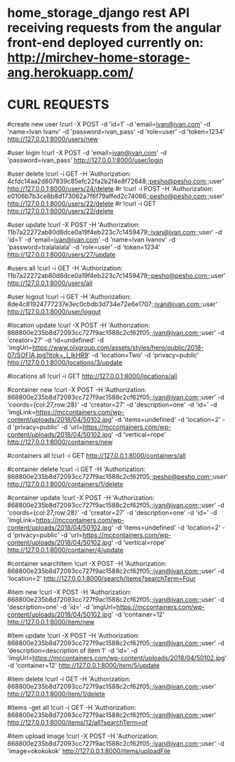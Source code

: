 # home_storage_django rest API receiving requests from the angular front-end deployed currently on: http://mirchev-home-storage-ang.herokuapp.com/

# CURL REQUESTS

#create new user
!curl -X POST -d 'id=1' -d 'email=ivan@ivan.com' -d 'name=Ivan Ivanv' -d 'password=ivan_pass' -d 'role=user' -d 'token=1234' http://127.0.0.1:8000/users/new

#user login
!curl -X POST -d 'email=ivan@ivan.com' -d 'password=ivan_pass' http://127.0.0.1:8000/user/login

#user delete
!curl -i GET -H 'Authorization: 4cfdc14aa2d807839c85efc22fa2b2f4e8f72648;;pesho@pesho.com;;user' http://127.0.0.1:8000/users/24/delete
#r !curl -i POST -H 'Authorization: e0106b7b3ce8b8d173062a7f6f79affed2c74066;;pesho@pesho.com;;user' http://127.0.0.1:8000/users/22/delete
#r !curl -i GET http://127.0.0.1:8000/users/22/delete

#user update
!curl -X POST -H 'Authorization: 11b7a22272ab80d8dce0a19f4eb223c7c1459479;;ivan@ivan.com;;user' -d 'id=1' -d 'email=ivan@ivan.com' -d 'name=Ivan Ivanov' -d 'password=tralalalala' -d 'role=user' -d 'token=1234' http://127.0.0.1:8000/users/27/update


#users all
!curl -i GET -H 'Authorization: 11b7a22272ab80d8dce0a19f4eb223c7c1459479;;pesho@pesho.com;;user' http://127.0.0.1:8000/users/all

#user logout
!curl -i GET -H 'Authorization: 8de4c81924777237e3ec0cbdb3d734e72e6e1707;;ivan@ivan.com;;user' http://127.0.0.1:8000/user/logout


#location update
!curl -X POST -H 'Authorization: 868800e235b8d72093cc727f9ac1588c2cf62f05;;ivan@ivan.com;;user' -d 'creator=27' -d 'id=undefined' -d 'imgUrl=https://www.olxgroup.com/assets/styles/hero/public/2018-07/SOFIA.jpg?itok=_l_lkHR9' -d 'location=Two' -d 'privacy=public' http://127.0.0.1:8000/locations/3/update

#locations all
!curl -i GET http://127.0.0.1:8000/locations/all


#container new
!curl -X POST -H 'Authorization: 868800e235b8d72093cc727f9ac1588c2cf62f05;;ivan@ivan.com;;user' -d 'coords={col:27,row:28}' -d 'creator=27' -d 'description=one' -d 'id=' -d 'imgLink=https://mccontainers.com/wp-content/uploads/2018/04/50102.jpg' -d 'items=undefined' -d 'location=2' -d 'privacy=public' -d 'url=https://mccontainers.com/wp-content/uploads/2018/04/50102.jpg' -d 'vertical=горе' http://127.0.0.1:8000/containers/new


#containers all
!curl -i GET http://127.0.0.1:8000/containers/all

#container delete
!curl -i GET -H 'Authorization: 868800e235b8d72093cc727f9ac1588c2cf62f05;;pesho@pesho.com;;user' http://127.0.0.1:8000/containers/1/delete

#container update
!curl -X POST -H 'Authorization: 868800e235b8d72093cc727f9ac1588c2cf62f05;;ivan@ivan.com;;user' -d 'coords={col:27,row:28}' -d 'creator=27' -d 'description=one' -d 'id=' -d 'imgLink=https://mccontainers.com/wp-content/uploads/2018/04/50102.jpg' -d 'items=undefined' -d 'location=2' -d 'privacy=public' -d 'url=https://mccontainers.com/wp-content/uploads/2018/04/50102.jpg' -d 'vertical=горе' http://127.0.0.1:8000/container/4/update


#container searchItem
!curl -X POST -H 'Authorization: 868800e235b8d72093cc727f9ac1588c2cf62f05;;ivan@ivan.com;;user' -d 'location=2' http://127.0.0.1:8000/search/items?searchTerm=Four

#item new
!curl -X POST -H 'Authorization: 868800e235b8d72093cc727f9ac1588c2cf62f05;;ivan@ivan.com;;user' -d 'description=one' -d 'id=' -d 'imgUrl=https://mccontainers.com/wp-content/uploads/2018/04/50102.jpg'  -d 'container=12' http://127.0.0.1:8000/item/new

#item update
!curl -X POST -H 'Authorization: 868800e235b8d72093cc727f9ac1588c2cf62f05;;ivan@ivan.com;;user' -d 'description=description of item 1' -d 'id=' -d 'imgUrl=https://mccontainers.com/wp-content/uploads/2018/04/50102.jpg'  -d 'container=12' http://127.0.0.1:8000/item/5/update


#item delete
!curl -i GET -H 'Authorization: 868800e235b8d72093cc727f9ac1588c2cf62f05;;ivan@ivan.com;;user' http://127.0.0.1:8000/item/1/delete

#items -get all
!curl -i GET -H 'Authorization: 868800e235b8d72093cc727f9ac1588c2cf62f05;;ivan@ivan.com;;user' http://127.0.0.1:8000/items/12/all?searchTerm=of




#item upload image
!curl -X POST -H 'Authorization: 868800e235b8d72093cc727f9ac1588c2cf62f05;;ivan@ivan.com;;user' -d 'image=okokokok' http://127.0.0.1:8000/items/uploadFile
